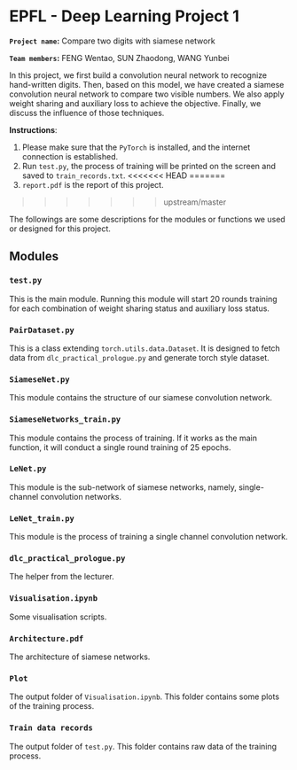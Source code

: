 # EPFL - Deep Learning Project 1 
**`Project name`:** Compare two digits with siamese network

**`Team members`:** FENG Wentao, SUN Zhaodong, WANG Yunbei

In this project, we first build a convolution neural network to recognize hand-written digits. Then, based on this model, we have created a siamese convolution neural network to compare two visible numbers. We also apply weight sharing and auxiliary loss to achieve the objective. Finally, we discuss the influence of those techniques.

**Instructions**:
1. Please make sure that the `PyTorch` is installed, and the internet connection is established.
2. Run `test.py`, the process of training will be printed on the screen and saved to `train_records.txt`.
<<<<<<< HEAD
=======
3. `report.pdf` is the report of this project.
>>>>>>> upstream/master

The followings are some descriptions for the modules or functions we used or designed for this project.

## Modules
### `test.py`
This is the main module. Running this module will start 20 rounds training for each combination of weight sharing status and auxiliary loss status.

### `PairDataset.py`
This is a class extending `torch.utils.data.Dataset`. It is designed to fetch data from `dlc_practical_prologue.py` and generate torch style dataset.

### `SiameseNet.py`
This module contains the structure of our siamese convolution network.

### `SiameseNetworks_train.py`
This module contains the process of training. If it works as the main function, it will conduct a single round training of 25 epochs.

### `LeNet.py`
This module is the sub-network of siamese networks, namely, single-channel convolution networks.

### `LeNet_train.py`
This module is the process of training a single channel convolution network.

### `dlc_practical_prologue.py`
The helper from the lecturer.

### `Visualisation.ipynb`
Some visualisation scripts.

### `Architecture.pdf`
The architecture of siamese networks.

### `Plot`
The output folder of `Visualisation.ipynb`. This folder contains some plots of the training process.

### `Train data records`
The output folder of `test.py`. This folder contains raw data of the training process.